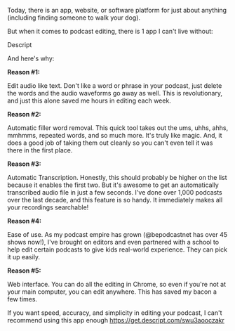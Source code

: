 Today, there is an app, website, or software platform for just about anything (including finding someone to walk your dog).

But when it comes to podcast editing, there is 1 app I can't live without:

Descript 

And here's why:

**Reason #1:**

Edit audio like text. Don't like a word or phrase in your podcast, just delete the words and the audio waveforms go away as well. This is revolutionary, and just this alone saved me hours in editing each week. 

**Reason #2:** 

Automatic filler word removal. This quick tool takes out the ums, uhhs, ahhs, mmhmms, repeated words, and so much more. It's truly like magic. And, it does a good job of taking them out cleanly so you can't even tell it was there in the first place. 

**Reason #3:**

Automatic Transcription. Honestly, this should probably be higher on the list because it enables the first two. But it's awesome to get an automatically transcribed audio file in just a few seconds. I've done over 1,000 podcasts over the last decade, and this feature is so handy. It immediately makes all your recordings searchable! 

**Reason #4:**

Ease of use. As my podcast empire has grown (@bepodcastnet has over 45 shows now!), I've brought on editors and even partnered with a school to help edit certain podcasts to give kids real-world experience. They can pick it up easily. 

**Reason #5:**

Web interface. You can do all the editing in Chrome, so even if you're not at your main computer, you can edit anywhere. This has saved my bacon a few times. 

If you want speed, accuracy, and simplicity in editing your podcast, I can't recommend using this app enough https://get.descript.com/swu3aooczakr